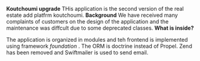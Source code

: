 **Koutchoumi upgrade**
THis application is the second version of the real estate add platfrm koutchoumi.
**Background**
We have received many complaints of customers on the design of the application and the maintenance was diffcult due to some deprecated classes.
**What is inside?**

The application is organized in modules and teh frontend is implemented using framework _foundation_ . The ORM is doctrine instead of Propel. Zend has been removed and Swiftmailer is used to send email.
